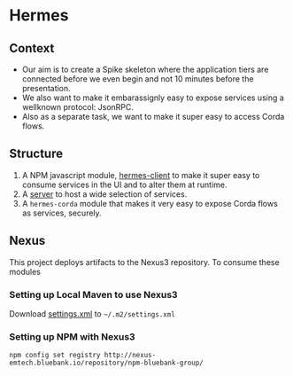# Hermes

## Context

* Our aim is to create a Spike skeleton where the application tiers are connected before we even begin and not 10 minutes before the presentation.
* We also want to make it embarassignly easy to expose services using a wellknown protocol: JsonRPC.
* Also as a separate task, we want to make it super easy to access Corda flows.


## Structure

1. A NPM javascript module, [hermes-client](hermes-client) to make it super easy to consume services in the UI and to alter them at runtime.
2. A [server](server) to host a wide selection of services.
3. A `hermes-corda` module that makes it very easy to expose Corda flows as services, securely.

## Nexus
This project deploys artifacts to the Nexus3 repository. To consume these modules 

### Setting up Local Maven to use Nexus3

Download <a href="https://gitlab.bluebank.io/em-tech/hermes/raw/master/maven/settings.xml" download>settings.xml</a> to `~/.m2/settings.xml`


### Setting up NPM with Nexus3

`npm config set registry http://nexus-emtech.bluebank.io/repository/npm-bluebank-group/`

